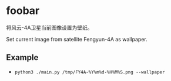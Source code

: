# foobar

将风云-4A卫星当前图像设置为壁纸。

Set current image from satellite Fengyun-4A as wallpaper.

## Example
+ `python3 ./main.py /tmp/FY4A-%Y%m%d-%H%M%S.png --wallpaper`
